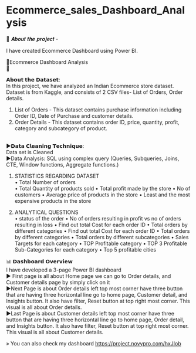 # Ecommerce_sales_Dashboard_Analysis
🎯 𝑨𝒃𝒐𝒖𝒕 𝒕𝒉𝒆 𝒑𝒓𝒐𝒋𝒆𝒄𝒕 -<br>

I have created Ecommerce Dashboard using Power BI. <br>

🛒Ecommerce Dashboard Analysis  <br> 🛒

𝗔𝗯𝗼𝘂𝘁 𝘁𝗵𝗲 𝗗𝗮𝘁𝗮𝘀𝗲𝘁: <br>
In this project, we have analyzed an Indian Ecommerce store dataset.<br>
Dataset is from Kaggle, and consists of 2 CSV files- List of Orders, Order details.<br>
1) List of Orders - This dataset contains purchase information including Order ID, Date of Purchase and customer details.<br>
2) Order Details - This dataset contains order ID, price, quantity, profit, category and subcategory of product.<br><br>

►𝗗𝗮𝘁𝗮 𝗖𝗹𝗲𝗮𝗻𝗶𝗻𝗴 𝗧𝗲𝗰𝗵𝗻𝗶𝗾𝘂𝗲: <br>
Data set is Cleaned<br>
►Data Analysis: SQL using complex query (Queries, Subqueries, Joins, CTE, Window functions, Aggregate functions.) <br>

1. STATISTICS REGARDING DATASET<br>
•	Total Number of orders  
•	Total Quantity of products sold 
•	Total profit made by the store 
•	No of customers 
•	Average price of products in the store 
•	Least and the most expensive products in the store <br>

2. ANALYTICAL QUESTIONS<br>
•	status of the order 
•	No of orders resulting in profit vs no of orders resulting in loss 
•	Find out total Cost for each order ID 
•	Total orders by different categories
•	Find out total Cost for each order ID 
•	Total orders by different categories 
•	Total orders by different subcategories 
•	Sales Targets for each category 
•	TOP Profitable category
•	TOP 3 Profitable Sub-Categories for each category 
•	Top 5 profitable cities <br>

📊 𝗗𝗮𝘀𝗵𝗯𝗼𝗮𝗿𝗱 𝗢𝘃𝗲𝗿𝘃𝗶𝗲𝘄 <br>
I have developed a 3-page Power BI dashboard <br>
► First page is all about Home page we can go to Order details, and Customer details page by simply click on it<br>
►Next Page is about Order details left top most corner have three button that are having three horizontal line go to home page, Customer detail, and Insights button. It also have filter, Reset button at top right most corner. This visual is all about Order details. <br>
►Last Page is about Customer details left top most corner have three button that are having three horizontal line go to home page, Order detail, and Insights button. It also have filter, Reset button at top right most corner. This visual is all about Customer details. <br>

» You can also check my dashboard https://project.novypro.com/hxJIob      

